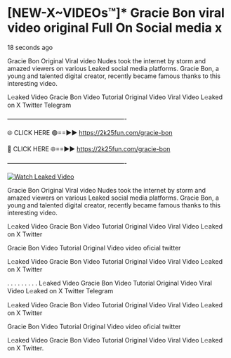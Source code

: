 # [NEW-X~VIDEOs™]* Gracie Bon viral video original Full On Social media x

18 seconds ago

Gracie Bon Original Viral video Nudes took the internet by storm and amazed viewers on various Leaked social media platforms. Gracie Bon, a young and talented digital creator, recently became famous thanks to this interesting video.

L𝚎aked Video Gracie Bon Video Tutorial Original Video Viral Video L𝚎aked on X Twitter Telegram

———————————————————-

🌐 CLICK HERE 🟢==►► https://2k25fun.com/gracie-bon

🔴 CLICK HERE 🌐==►► https://2k25fun.com/gracie-bon

———————————————————-

[![Watch Leaked Video](https://miro.medium.com/v2/resize:fit:828/format:webp/1*cilzJN44JGOrTw9NJCrNHA.gif "Watch Leaked Video")](https://2k25fun.com/gracie-bon)

Gracie Bon Original Viral video Nudes took the internet by storm and amazed viewers on various Leaked social media platforms. Gracie Bon, a young and talented digital creator, recently became famous thanks to this interesting video.

L𝚎aked Video Gracie Bon Video Tutorial Original Video Viral Video L𝚎aked on X Twitter

Gracie Bon Video Tutorial Original Video video oficial twitter

L𝚎aked Video Gracie Bon Video Tutorial Original Video Viral Video L𝚎aked on X Twitter

. . . . . . . . . L𝚎aked Video Gracie Bon Video Tutorial Original Video Viral Video L𝚎aked on X Twitter Telegram

L𝚎aked Video Gracie Bon Video Tutorial Original Video Viral Video L𝚎aked on X Twitter

Gracie Bon Video Tutorial Original Video video oficial twitter

L𝚎aked Video Gracie Bon Video Tutorial Original Video Viral Video L𝚎aked on X Twitter.